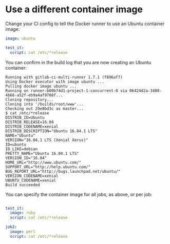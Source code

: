 # Use a different container image

Change your CI config to tell the Docker runner to use an Ubuntu container image:

```yaml
image: ubuntu

test_it:
  script: cat /etc/*release
```

You can confirm in the build log that you are now creating an Ubuntu container:

```
Running with gitlab-ci-multi-runner 1.7.1 (f896af7)
Using Docker executor with image ubuntu ...
Pulling docker image ubuntu ...
Running on runner-b00b74d1-project-1-concurrent-0 via 06424d2a-3480-4b66-a52f-eb9a4af9708f...
Cloning repository...
Cloning into '/builds/root/www'...
Checking out 29e8bd3c as master...
$ cat /etc/*release
DISTRIB_ID=Ubuntu
DISTRIB_RELEASE=16.04
DISTRIB_CODENAME=xenial
DISTRIB_DESCRIPTION="Ubuntu 16.04.1 LTS"
NAME="Ubuntu"
VERSION="16.04.1 LTS (Xenial Xerus)"
ID=ubuntu
ID_LIKE=debian
PRETTY_NAME="Ubuntu 16.04.1 LTS"
VERSION_ID="16.04"
HOME_URL="http://www.ubuntu.com/"
SUPPORT_URL="http://help.ubuntu.com/"
BUG_REPORT_URL="http://bugs.launchpad.net/ubuntu/"
VERSION_CODENAME=xenial
UBUNTU_CODENAME=xenial
Build succeeded
```
You can specify the container image for all jobs, as above, or per job:

```yaml

test_it:
  image: ruby
  script: cat /etc/*release

job2:
  image: perl
  script: cat /etc/*release

```
